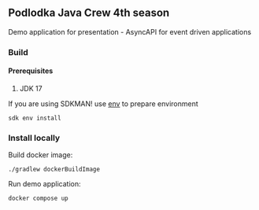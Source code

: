 ## Podlodka Java Crew 4th season

Demo application for presentation - AsyncAPI for event driven applications

### Build

#### Prerequisites
1. JDK 17

If you are using SDKMAN! use [env](https://sdkman.io/usage#env) to prepare environment
```shell
sdk env install
```

### Install locally

Build docker image:
```shell
./gradlew dockerBuildImage
```

Run demo application:
```shell
docker compose up
```